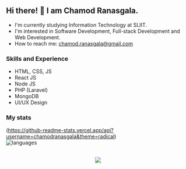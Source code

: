 ## Hi there! 👋 I am Chamod Ranasgala.
* I'm currently studying Information Technology at SLIIT. <br>
* I'm interested in Software Development, Full-stack Development and Web Development. <br>
* How to reach me: chamod.ranasgala@gmail.com

### Skills and Experience

- HTML, CSS, JS
- React JS
- Node JS
- PHP (Laravel)
- MongoDB
- UI/UX Design

### My stats

(https://github-readme-stats.vercel.app/api?username=chamodranasgala&theme=radical) <br>
<img align="center" src="https://github-readme-stats.vercel.app/api/top-langs/?username=chamodranasgala&&exclude_reo=chamodranasgala&layout=compact&theme=dracula" alt="languages"/> <br><br>

<p align="center">
  <a href="https://skillicons.dev">
    <img src="https://skillicons.dev/icons?i=html,css,js,bootstrap,jquery,java,nodejs,mongodb,php,figma,react,git,eclipse,androidstudio,vscode" />
  </a>
</p>
